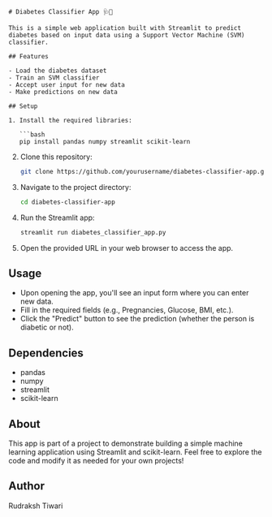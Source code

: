 ```
# Diabetes Classifier App 🩺💉

This is a simple web application built with Streamlit to predict diabetes based on input data using a Support Vector Machine (SVM) classifier.

## Features

- Load the diabetes dataset
- Train an SVM classifier
- Accept user input for new data
- Make predictions on new data

## Setup

1. Install the required libraries:

   ```bash
   pip install pandas numpy streamlit scikit-learn
   ```

2. Clone this repository:

   ```bash
   git clone https://github.com/yourusername/diabetes-classifier-app.git
   ```

3. Navigate to the project directory:

   ```bash
   cd diabetes-classifier-app
   ```

4. Run the Streamlit app:

   ```bash
   streamlit run diabetes_classifier_app.py
   ```

5. Open the provided URL in your web browser to access the app.

## Usage

- Upon opening the app, you'll see an input form where you can enter new data.
- Fill in the required fields (e.g., Pregnancies, Glucose, BMI, etc.).
- Click the "Predict" button to see the prediction (whether the person is diabetic or not).

## Dependencies

- pandas
- numpy
- streamlit
- scikit-learn

## About

This app is part of a project to demonstrate building a simple machine learning application using Streamlit and scikit-learn. Feel free to explore the code and modify it as needed for your own projects!

## Author

Rudraksh Tiwari
```
